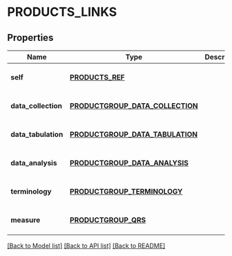 # PRODUCTS_LINKS

## Properties
Name | Type | Description | Notes
------------ | ------------- | ------------- | -------------
**self** | [**PRODUCTS_REF**](ProductsRef.md) |  | [optional] [default to null]
**data_collection** | [**PRODUCTGROUP_DATA_COLLECTION**](ProductgroupDataCollection.md) |  | [optional] [default to null]
**data_tabulation** | [**PRODUCTGROUP_DATA_TABULATION**](ProductgroupDataTabulation.md) |  | [optional] [default to null]
**data_analysis** | [**PRODUCTGROUP_DATA_ANALYSIS**](ProductgroupDataAnalysis.md) |  | [optional] [default to null]
**terminology** | [**PRODUCTGROUP_TERMINOLOGY**](ProductgroupTerminology.md) |  | [optional] [default to null]
**measure** | [**PRODUCTGROUP_QRS**](ProductgroupQrs.md) |  | [optional] [default to null]

[[Back to Model list]](../README.md#documentation-for-models) [[Back to API list]](../README.md#documentation-for-api-endpoints) [[Back to README]](../README.md)


